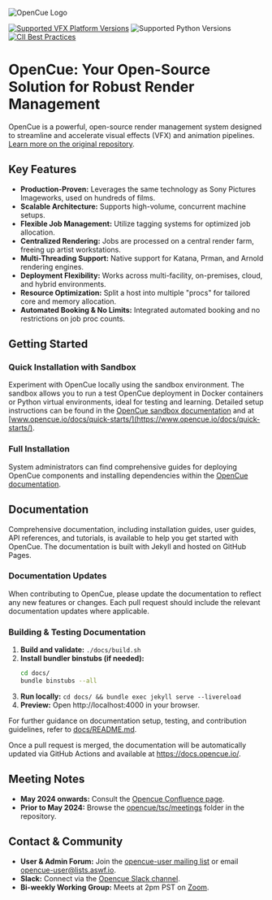 ![OpenCue Logo](images/opencue_logo_with_text.png)

[![Supported VFX Platform Versions](https://img.shields.io/badge/vfx%20platform-2021--2024-lightgrey.svg)](http://www.vfxplatform.com/)
![Supported Python Versions](https://img.shields.io/badge/python-3.6+-blue.svg)
[![CII Best Practices](https://bestpractices.coreinfrastructure.org/projects/2837/badge)](https://bestpractices.coreinfrastructure.org/projects/2837)

# OpenCue: Your Open-Source Solution for Robust Render Management

OpenCue is a powerful, open-source render management system designed to streamline and accelerate visual effects (VFX) and animation pipelines.  [Learn more on the original repository](https://github.com/AcademySoftwareFoundation/OpenCue).

## Key Features

*   **Production-Proven:** Leverages the same technology as Sony Pictures Imageworks, used on hundreds of films.
*   **Scalable Architecture:** Supports high-volume, concurrent machine setups.
*   **Flexible Job Management:** Utilize tagging systems for optimized job allocation.
*   **Centralized Rendering:** Jobs are processed on a central render farm, freeing up artist workstations.
*   **Multi-Threading Support:** Native support for Katana, Prman, and Arnold rendering engines.
*   **Deployment Flexibility:** Works across multi-facility, on-premises, cloud, and hybrid environments.
*   **Resource Optimization:** Split a host into multiple "procs" for tailored core and memory allocation.
*   **Automated Booking & No Limits:** Integrated automated booking and no restrictions on job proc counts.

## Getting Started

### Quick Installation with Sandbox

Experiment with OpenCue locally using the sandbox environment.  The sandbox allows you to run a test OpenCue deployment in Docker containers or Python virtual environments, ideal for testing and learning.  Detailed setup instructions can be found in the [OpenCue sandbox documentation](https://github.com/AcademySoftwareFoundation/OpenCue/blob/master/sandbox/README.md) and at [www.opencue.io/docs/quick-starts/](https://www.opencue.io/docs/quick-starts/).

### Full Installation

System administrators can find comprehensive guides for deploying OpenCue components and installing dependencies within the [OpenCue documentation](https://www.opencue.io/docs/getting-started/).

## Documentation

Comprehensive documentation, including installation guides, user guides, API references, and tutorials, is available to help you get started with OpenCue.  The documentation is built with Jekyll and hosted on GitHub Pages.

### Documentation Updates

When contributing to OpenCue, please update the documentation to reflect any new features or changes.  Each pull request should include the relevant documentation updates where applicable.

### Building & Testing Documentation

1.  **Build and validate:** `./docs/build.sh`
2.  **Install bundler binstubs (if needed):**
    ```bash
    cd docs/
    bundle binstubs --all
    ```
3.  **Run locally:** `cd docs/ && bundle exec jekyll serve --livereload`
4.  **Preview:** Open http://localhost:4000 in your browser.

For further guidance on documentation setup, testing, and contribution guidelines, refer to [docs/README.md](https://github.com/AcademySoftwareFoundation/OpenCue/blob/master/docs/README.md).

Once a pull request is merged, the documentation will be automatically updated via GitHub Actions and available at https://docs.opencue.io/.

## Meeting Notes

*   **May 2024 onwards:**  Consult the [Opencue Confluence page](http://wiki.aswf.io/display/OPENCUE/OpenCue+Home).
*   **Prior to May 2024:** Browse the [opencue/tsc/meetings](https://github.com/AcademySoftwareFoundation/OpenCue/tree/master/tsc/meetings) folder in the repository.

## Contact & Community

*   **User & Admin Forum:** Join the [opencue-user mailing list](https://lists.aswf.io/g/opencue-user) or email <opencue-user@lists.aswf.io>.
*   **Slack:** Connect via the [Opencue Slack channel](https://academysoftwarefdn.slack.com/archives/CMFPXV39Q).
*   **Bi-weekly Working Group:** Meets at 2pm PST on [Zoom](https://www.google.com/url?q=https://zoom-lfx.platform.linuxfoundation.org/meeting/95509555934?password%3Da8d65f0e-c5f0-44fb-b362-d3ed0c22b7c1&sa=D&source=calendar&ust=1717863981078692&usg=AOvVaw1zRcYz7VPAwfwOXeBPpoM6).